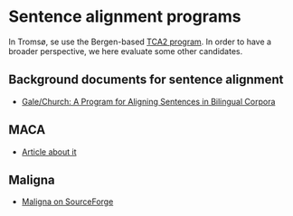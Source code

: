 # Sentence alignment programs

In Tromsø, se use the Bergen-based [TCA2 program](tca2.html). In order to have
a broader perspective, we here evaluate some other candidates.

## Background documents for sentence alignment

- [Gale/Church: A Program for Aligning Sentences in Bilingual Corpora](http://www.aclweb.org/anthology-new/J/J93/J93-1004.pdf)

## MACA

- [Article about it](http://portal.acm.org/citation.cfm?id=1432784.1432898)

## Maligna

- [Maligna on SourceForge](http://align.sourceforge.net/)
